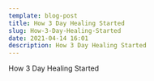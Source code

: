 ```yaml
---
template: blog-post
title: How 3 Day Healing Started
slug: How-3-Day-Healing-Started
date: 2021-04-14 16:01
description: How 3 Day Healing Started
---
```

How 3 Day Healing Started